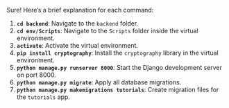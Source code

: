 Sure! Here’s a brief explanation for each command:

1. **`cd backend`**: Navigate to the `backend` folder.
2. **`cd env/Scripts`**: Navigate to the `Scripts` folder inside the virtual environment.
3. **`activate`**: Activate the virtual environment.
4. **`pip install cryptography`**: Install the `cryptography` library in the virtual environment.
5. **`python manage.py runserver 8000`**: Start the Django development server on port 8000.
6. **`python manage.py migrate`**: Apply all database migrations.
7. **`python manage.py makemigrations tutorials`**: Create migration files for the `tutorials` app.